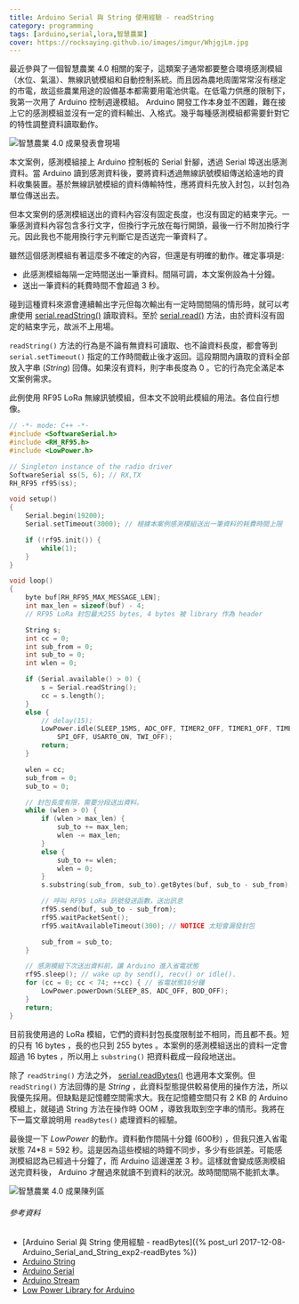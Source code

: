 ```yaml
---
title: Arduino Serial 與 String 使用經驗 - readString
category: programming
tags: [arduino,serial,lora,智慧農業]
cover: https://rocksaying.github.io/images/imgur/WhjgjLm.jpg
---
```


最近參與了一個智慧農業 4.0 相關的案子，這類案子通常都要整合環境感測模組（水位、氣溫）、無線訊號模組和自動控制系統。而且因為農地周圍常常沒有穩定的市電，故這些農業用途的設備基本都需要用電池供電。在低電力供應的限制下，我第一次用了 Arduino 控制週邊模組。 Arduino 開發工作本身並不困難，難在接上它的感測模組並沒有一定的資料輸出、入格式。幾乎每種感測模組都需要針對它的特性調整資料讀取動作。

![智慧農業 4.0 成果發表會現場](https://rocksaying.github.io/images/imgur/GycXRGQ.jpg)

本文案例，感測模組接上 Arduino 控制板的 Serial 針腳，透過 Serial 埠送出感測資料。當 Arduino 讀到感測資料後，要將資料透過無線訊號模組傳送給遠地的資料收集裝置。基於無線訊號模組的資料傳輸特性，應將資料先放入封包，以封包為單位傳送出去。

但本文案例的感測模組送出的資料內容沒有固定長度，也沒有固定的結束字元。一筆感測資料內容包含多行文字，但換行字元放在每行開頭，最後一行不附加換行字元。因此我也不能用換行字元判斷它是否送完一筆資料了。

<!--more-->

雖然這個感測模組有著這麼多不確定的內容，但還是有明確的動作。確定事項是:

* 此感測模組每隔一定時間送出一筆資料。間隔可調，本文案例設為十分鐘。
* 送出一筆資料的耗費時間不會超過 3 秒。

碰到這種資料來源會連續輸出字元但每次輸出有一定時間間隔的情形時，就可以考慮使用 [serial.readString()](https://www.arduino.cc/reference/en/language/functions/communication/stream/streamreadstring/) 讀取資料。至於 [serial.read()](https://www.arduino.cc/reference/en/language/functions/communication/serial/read/) 方法，由於資料沒有固定的結束字元，故派不上用場。

`readString()` 方法的行為是不論有無資料可讀取、也不論資料長度，都會等到 `serial.setTimeout()` 指定的工作時間截止後才返回。這段期間內讀取的資料全部放入字串 (*String*) 回傳。如果沒有資料，則字串長度為 0 。它的行為完全滿足本文案例需求。

此例使用 RF95 LoRa 無線訊號模組，但本文不說明此模組的用法。各位自行想像。

```c++
// -*- mode: C++ -*-
#include <SoftwareSerial.h>
#include <RH_RF95.h>
#include <LowPower.h>

// Singleton instance of the radio driver
SoftwareSerial ss(5, 6); // RX,TX
RH_RF95 rf95(ss);

void setup() 
{
    Serial.begin(19200);
    Serial.setTimeout(3000); // 根據本案例感測模組送出一筆資料的耗費時間上限

    if (!rf95.init()) {
        while(1);
    }
}

void loop()
{
    byte buf[RH_RF95_MAX_MESSAGE_LEN];
    int max_len = sizeof(buf) - 4;
    // RF95 LoRa 封包最大255 bytes, 4 bytes 被 library 作為 header

    String s;
    int cc = 0;
    int sub_from = 0;
    int sub_to = 0;
    int wlen = 0;

    if (Serial.available() > 0) {
        s = Serial.readString();
        cc = s.length();
    }
    else {
        // delay(15);
        LowPower.idle(SLEEP_15MS, ADC_OFF, TIMER2_OFF, TIMER1_OFF, TIMER0_OFF, 
            SPI_OFF, USART0_ON, TWI_OFF);
        return;
    }

    wlen = cc;
    sub_from = 0;
    sub_to = 0;

    // 封包長度有限，需要分段送出資料。
    while (wlen > 0) {
        if (wlen > max_len) {
            sub_to += max_len;
            wlen -= max_len;
        }
        else {
            sub_to += wlen;
            wlen = 0;
        }
        s.substring(sub_from, sub_to).getBytes(buf, sub_to - sub_from);

        // 呼叫 RF95 LoRa 訊號發送函數，送出訊息
        rf95.send(buf, sub_to - sub_from);
        rf95.waitPacketSent();
        rf95.waitAvailableTimeout(300); // NOTICE 太短會漏發封包

        sub_from = sub_to;
    }

    // 感測模組下次送出資料前，讓 Arduino 進入省電狀態
    rf95.sleep(); // wake up by send(), recv() or idle().
    for (cc = 0; cc < 74; ++cc) { // 省電狀態10分鐘
        LowPower.powerDown(SLEEP_8S, ADC_OFF, BOD_OFF);
    }
    return;
}
```

目前我使用過的 LoRa 模組，它們的資料封包長度限制並不相同，而且都不長。短的只有 16 bytes ，長的也只到 255 bytes 。本案例的感測模組送出的資料一定會超過 16 bytes ，所以用上 `substring()` 把資料截成一段段地送出。

除了 `readString()` 方法之外， [serial.readBytes()](https://www.arduino.cc/reference/en/language/functions/communication/serial/readbytes/) 也適用本文案例。但 `readString()` 方法回傳的是 *String* ，此資料型態提供較易使用的操作方法，所以我優先採用。但缺點是記憶體空間需求大。我在記憶體空間只有 2 KB 的 Arduino 模組上，就碰過 String 方法在操作時 OOM ，導致我取到空字串的情形。我將在下一篇文章說明用 `readBytes()` 處理資料的經驗。

最後提一下 *LowPower* 的動作。資料動作間隔十分鐘 (600秒) ，但我只進入省電狀態 74*8 = 592 秒。這是因為這些模組的時鐘不同步，多少有些誤差。可能感測模組認為已經過十分鐘了，而 Arduino 這邊還差 3 秒。這樣就會變成感測模組送完資料後， Arduino 才醒過來就讀不到資料的狀況。故時間間隔不能抓太準。

![智慧農業 4.0 成果陳列區](https://rocksaying.github.io/images/imgur/WhjgjLm.jpg)

###### 參考資料

* [Arduino Serial 與 String 使用經驗 - readBytes]({% post_url 2017-12-08-Arduino_Serial_and_String_exp2-readBytes %})
* [Arduino String](https://www.arduino.cc/reference/en/language/variables/data-types/stringobject/)
* [Arduino Serial](https://www.arduino.cc/reference/en/language/functions/communication/serial/)
* [Arduino Stream](https://www.arduino.cc/reference/en/language/functions/communication/stream/)
* [Low Power Library for Arduino](https://github.com/rocketscream/Low-Power)

